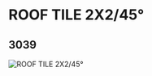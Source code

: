 # ROOF TILE 2X2/45°
## 3039
![ROOF TILE 2X2/45°](https://lc-www-live-s.legocdn.com/media/bricks/5/2/303901.jpg)